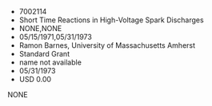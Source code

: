 * 7002114
* Short Time Reactions in High-Voltage Spark Discharges
* NONE,NONE
* 05/15/1971,05/31/1973
* Ramon Barnes, University of Massachusetts Amherst
* Standard Grant
* name not available
* 05/31/1973
* USD 0.00

NONE